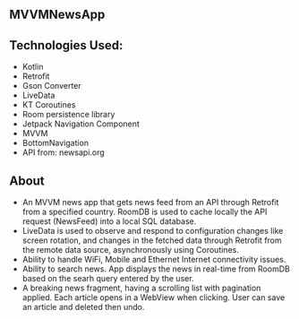 ## MVVMNewsApp

## Technologies Used:

- Kotlin
- Retrofit
- Gson Converter
- LiveData
- KT Coroutines
- Room persistence library
- Jetpack Navigation Component
- MVVM
- BottomNavigation
- API from: newsapi.org

## About

- An MVVM news app that gets news feed from an API through Retrofit from a specified country. RoomDB is used to cache locally the API request (NewsFeed) into a local SQL database.
- LiveData is used to observe and respond to configuration changes like screen rotation, and changes in the fetched data through Retrofit from the remote data source, asynchronously using Coroutines.
- Ability to handle WiFi, Mobile and Ethernet Internet connectivity issues.
- Ability to search news. App displays the news in real-time from RoomDB based on the searh query entered by the user.
- A breaking news fragment, having a scrolling list with pagination applied. Each article opens in a WebView when clicking. User can save an article and deleted then undo.
